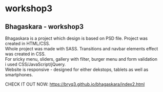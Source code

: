 # workshop3

<h2> Bhagaskara - workshop3 </h2>

<p>Bhagaskara is a project which design is based on PSD file. Project was created in HTML/CSS.<br> Whole project was made with SASS.
Transitions and navbar elements effect was created in CSS.<br> For sricky menu, sliders, gallery with filter, burger menu and form validation i used CSS/JavaScript/jQuery.<br>
Website is responsive - designed for either dekstops, tablets as well as smartphones. 

<span>CHECK IT OUT NOW: <a>https://bryq3.github.io/bhagaskara/index2.html</a> </span>
